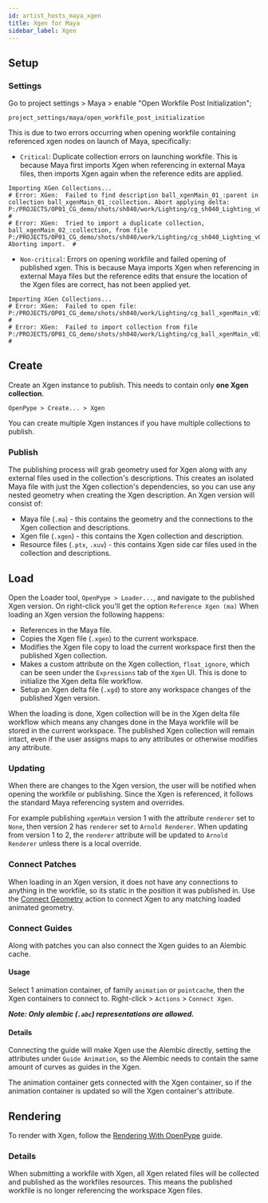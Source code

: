 ```yaml
---
id: artist_hosts_maya_xgen
title: Xgen for Maya
sidebar_label: Xgen
---
```


## Setup

### Settings

Go to project settings > Maya > enable "Open Workfile Post Initialization";

`project_settings/maya/open_workfile_post_initialization`

This is due to two errors occurring when opening workfile containing referenced xgen nodes on launch of Maya, specifically:

- ``Critical``: Duplicate collection errors on launching workfile. This is because Maya first imports Xgen when referencing in external Maya files, then imports Xgen again when the reference edits are applied.
```
Importing XGen Collections...
# Error: XGen:  Failed to find description ball_xgenMain_01_:parent in collection ball_xgenMain_01_:collection. Abort applying delta: P:/PROJECTS/OP01_CG_demo/shots/sh040/work/Lighting/cg_sh040_Lighting_v001__ball_xgenMain_01___collection.xgen  #
# Error: XGen:  Tried to import a duplicate collection, ball_xgenMain_02_:collection, from file P:/PROJECTS/OP01_CG_demo/shots/sh040/work/Lighting/cg_sh040_Lighting_v001__ball_xgenMain_02___collection.xgen. Aborting import.  #
```
- ``Non-critical``: Errors on opening workfile and failed opening of published xgen. This is because Maya imports Xgen when referencing in external Maya files but the reference edits that ensure the location of the Xgen files are correct, has not been applied yet.
```
Importing XGen Collections...
# Error: XGen:  Failed to open file: P:/PROJECTS/OP01_CG_demo/shots/sh040/work/Lighting/cg_ball_xgenMain_v035__ball_rigMain_01___collection.xgen  #
# Error: XGen:  Failed to import collection from file P:/PROJECTS/OP01_CG_demo/shots/sh040/work/Lighting/cg_ball_xgenMain_v035__ball_rigMain_01___collection.xgen  #
```

## Create

Create an Xgen instance to publish. This needs to contain only **one Xgen collection**.

`OpenPype > Create... > Xgen`

You can create multiple Xgen instances if you have multiple collections to publish.

### Publish

The publishing process will grab geometry used for Xgen along with any external files used in the collection's descriptions. This creates an isolated Maya file with just the Xgen collection's dependencies, so you can use any nested geometry when creating the Xgen description. An Xgen version will consist of:

- Maya file (`.ma`) - this contains the geometry and the connections to the Xgen collection and descriptions.
- Xgen file (`.xgen`) - this contains the Xgen collection and description.
- Resource files (`.ptx`, `.xuv`) - this contains Xgen side car files used in the collection and descriptions.

## Load

Open the Loader tool, `OpenPype > Loader...`, and navigate to the published Xgen version. On right-click you'll get the option `Reference Xgen (ma)`
When loading an Xgen version the following happens:

- References in the Maya file.
- Copies the Xgen file (`.xgen`) to the current workspace.
- Modifies the Xgen file copy to load the current workspace first then the published Xgen collection.
- Makes a custom attribute on the Xgen collection, `float_ignore`, which can be seen under the `Expressions` tab of the `Xgen` UI. This is done to initialize the Xgen delta file workflow.
- Setup an Xgen delta file (`.xgd`) to store any workspace changes of the published Xgen version.

When the loading is done, Xgen collection will be in the Xgen delta file workflow which means any changes done in the Maya workfile will be stored in the current workspace. The published Xgen collection will remain intact, even if the user assigns maps to any attributes or otherwise modifies any attribute.

### Updating

When there are changes to the Xgen version, the user will be notified when opening the workfile or publishing. Since the Xgen is referenced, it follows the standard Maya referencing system and overrides.

For example publishing `xgenMain` version 1 with the attribute `renderer` set to `None`, then version 2 has `renderer` set to `Arnold Renderer`. When updating from version 1 to 2, the `renderer` attribute will be updated to `Arnold Renderer` unless there is a local override.

### Connect Patches

When loading in an Xgen version, it does not have any connections to anything in the workfile, so its static in the position it was published in. Use the [Connect Geometry](artist_hosts_maya#connect-geometry) action to connect Xgen to any matching loaded animated geometry.

### Connect Guides

Along with patches you can also connect the Xgen guides to an Alembic cache.

#### Usage

Select 1 animation container, of family `animation` or `pointcache`, then the Xgen containers to connect to. Right-click > `Actions` > `Connect Xgen`.

***Note: Only alembic (`.abc`) representations are allowed.***

#### Details

Connecting the guide will make Xgen use the Alembic directly, setting the attributes under `Guide Animation`, so the Alembic needs to contain the same amount of curves as guides in the Xgen.

The animation container gets connected with the Xgen container, so if the animation container is updated so will the Xgen container's attribute.

## Rendering

To render with Xgen, follow the [Rendering With OpenPype](artist_hosts_maya#rendering-with-openpype) guide.

### Details

When submitting a workfile with Xgen, all Xgen related files will be collected and published as the workfiles resources. This means the published workfile is no longer referencing the workspace Xgen files.
